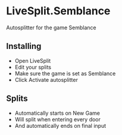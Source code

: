 # LiveSplit.Semblance
Autosplitter for the game Semblance

## Installing
  - Open LiveSplit
  - Edit your splits
  - Make sure the game is set as Semblance
  - Click Activate autosplitter
  
## Splits
  - Automatically starts on New Game
  - Will split when entering every door
  - And automatically ends on final input